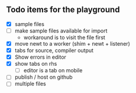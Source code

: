 
## Todo items for the playground

- [x] sample files
- [ ] make sample files available for import
  - workaround is to visit the file first
- [x] move newt to a worker (shim + newt + listener)
- [x] tabs for source, compiler output
- [x] Show errors in editor
- [x] show tabs on rhs
  - [ ] editor is a tab on mobile
- [ ] publish / host on github
- [ ] multiple files
